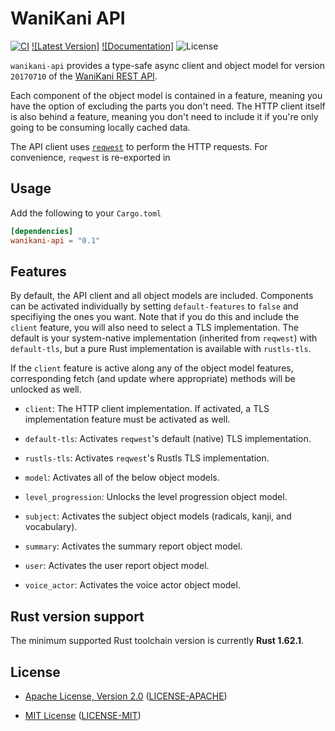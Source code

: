 # WaniKani API

[![CI]][Actions] [![Latest Version]][crates.io] [![Documentation]][docs.rs] ![License]

`wanikani-api` provides a type-safe async client and object model for version
`20170710` of the [WaniKani REST API](https://docs.api.wanikani.com/20170710/).

Each component of the object model is contained in a feature, meaning you have
the option of excluding the parts you don't need. The HTTP client itself is also
behind a feature, meaning you don't need to include it if you're only going to
be consuming locally cached data.

The API client uses [`reqwest`] to perform the HTTP requests. For convenience,
`reqwest` is re-exported in

## Usage

Add the following to your `Cargo.toml`

```toml
[dependencies]
wanikani-api = "0.1"
```

## Features

By default, the API client and all object models are included. Components can be
activated individually by setting `default-features` to `false` and specifiying
the ones you want. Note that if you do this and include the `client` feature,
you will also need to select a TLS implementation. The default is your
system-native implementation (inherited from `reqwest`) with `default-tls`, but
a pure Rust implementation is available with `rustls-tls`.

If the `client` feature is active along any of the object model features,
corresponding fetch (and update where appropriate) methods will be unlocked as
well.

* `client`: The HTTP client implementation. If activated, a TLS implementation
  feature must be activated as well.

* `default-tls`: Activates `reqwest`'s default (native) TLS implementation.

* `rustls-tls`: Activates `reqwest`'s Rustls TLS implementation.

* `model`: Activates all of the below object models.

* `level_progression`: Unlocks the level progression object model.

* `subject`: Activates the subject object models (radicals, kanji, and
  vocabulary).

* `summary`: Activates the summary report object model.

* `user`: Activates the user report object model.

* `voice_actor`: Activates the voice actor object model.

## Rust version support

The minimum supported Rust toolchain version is currently **Rust 1.62.1**.

## License

* [Apache License, Version 2.0](https://www.apache.org/licenses/LICENSE-2.0)
  ([LICENSE-APACHE](https://github.com/bladepoint6969/wanikani/blob/HEAD/LICENSE-APACHE))

* [MIT License](https://opensource.org/licenses/MIT)
  ([LICENSE-MIT](https://github.com/bladepoint6969/wanikani/blob/HEAD/LICENSE-MIT))

[Actions]: https://github.com/bladepoint6969/WaniKani/actions/workflows/ci.yml
[CI]: https://github.com/bladepoint6969/WaniKani/workflows/CI/badge.svg
[crates.io]: https://crates.io/crates/wanikani-api
[docs.rs]: https://docs.rs/wanikani-api
[License]: https://img.shields.io/crates/l/wanikani-api.svg
[`reqwest`]: https://crates.io/crates/reqwest
